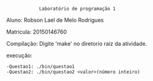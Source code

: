 				Laboratório de programação 1
 
Aluno: Robson Lael de Melo Rodrigues

Matricula: 20150146760

Compilação: Digite 'make' no diretorio raiz da atividade.

execução:
	
	-Questao1: ./bin/questao1
	-Questao2: ./bin/questao2 <valor>(número inteiro)
